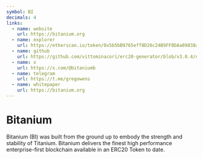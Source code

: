 ```yaml
---
symbol: BI
decimals: 4
links:
  - name: website
    url: https://bitanium.org
  - name: explorer
    url: https://etherscan.io/token/0x5b5bB9765eff8D26c24B9FF0DAa09838a3Cd78E9
  - name: github
    url: https://github.com/vittominacori/erc20-generator/blob/v3.0.4/dist/BaseToken.dist.sol
  - name: x
    url: https://x.com/@bitaniumb
  - name: telegram
    url: https://t.me/gregowens
  - name: whitepaper
    url: https://bitanium.org
---
```


# Bitanium

Bitanium (BI) was built from the ground up to embody the strength and stability of Titanium. Bitanium delivers the finest high performance enterprise-first blockchain available in an ERC20 Token to date.
